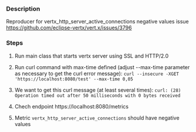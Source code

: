 ### Description 
Reproducer for vertx_http_server_active_connections negative values issue
https://github.com/eclipse-vertx/vert.x/issues/3796
 
### Steps
1. Run main class that starts vertx server using SSL and HTTP/2.0
2. Run curl command with max-time defined (adjust --max-time parameter as necessary to get the curl error message):
`curl --insecure -XGET 'https://localhost:8080/test' --max-time 0,05`

3. We want to get this curl message (at least several times):
`curl: (28) Operation timed out after 50 milliseconds with 0 bytes received`
4. Chech endpoint https://localhost:8080/metrics
5. Metric `vertx_http_server_active_connections` should have negative values